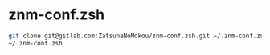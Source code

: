 # znm-conf.zsh

```bash
git clone git@gitlab.com:ZatsuneNoMokou/znm-conf.zsh.git ~/.znm-conf.zsh
~/.znm-conf.zsh
```